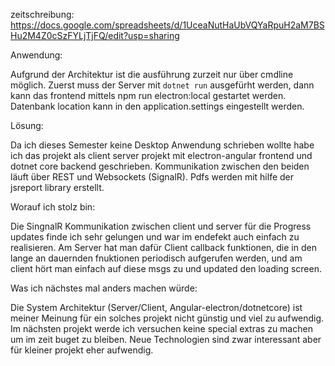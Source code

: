 zeitschreibung: https://docs.google.com/spreadsheets/d/1UceaNutHaUbVQYaRpuH2aM7BSHu2M4Z0cSzFYLjTjFQ/edit?usp=sharing

Anwendung:

Aufgrund der Architektur ist die ausführung zurzeit nur über cmdline möglich.
Zuerst muss der Server mit `dotnet run` ausgefürht werden, dann kann das frontend mittels npm run electron:local gestartet werden.
Datenbank location kann in den application.settings eingestellt werden.

Lösung:

Da ich dieses Semester keine Desktop Anwendung schrieben wollte habe ich das projekt als client server projekt mit electron-angular
frontend und dotnet core backend geschrieben. Kommunikation zwischen den beiden läuft über REST und Websockets (SignalR).
Pdfs werden mit hilfe der jsreport library erstellt.


Worauf ich stolz bin:

Die SingnalR Kommunikation zwischen client und server für die Progress updates 
finde ich sehr gelungen und war im endefekt auch einfach zu realisieren. Am Server hat man dafür Client callback funktionen, 
die in den lange an dauernden fnuktionen periodisch aufgerufen werden, und am client hört man einfach auf diese msgs 
zu und updated den loading screen.


Was ich nächstes mal anders machen würde:

Die System Architektur (Server/Client, Angular-electron/dotnetcore) ist meiner Meinung für ein solches projekt nicht günstig
und viel zu aufwendig. Im nächsten projekt werde ich versuchen keine special extras zu machen um im zeit buget zu bleiben.
Neue Technologien sind zwar interessant aber für kleiner projekt eher aufwendig. 